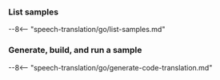 ### List samples

--8<-- "speech-translation/go/list-samples.md"

### Generate, build, and run a sample

--8<-- "speech-translation/go/generate-code-translation.md"
